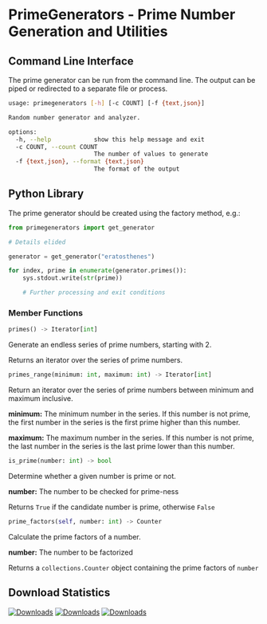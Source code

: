 # PrimeGenerators - Prime Number Generation and Utilities

## Command Line Interface

The prime generator can be run from the command line. The output can be piped or redirected to a separate file or process.
```bash
usage: primegenerators [-h] [-c COUNT] [-f {text,json}]

Random number generator and analyzer.

options:
  -h, --help            show this help message and exit
  -c COUNT, --count COUNT
                        The number of values to generate
  -f {text,json}, --format {text,json}
                        The format of the output
```

## Python Library

The prime generator should be created using the factory method, e.g.:

```python
from primegenerators import get_generator

# Details elided

generator = get_generator("eratosthenes")

for index, prime in enumerate(generator.primes()):
    sys.stdout.write(str(prime))

    # Further processing and exit conditions
```

### Member Functions

```python
primes() -> Iterator[int]
```

Generate an endless series of prime numbers, starting with 2.

Returns an iterator over the series of prime numbers.

```python
primes_range(minimum: int, maximum: int) -> Iterator[int]
```

Return an iterator over the series of prime numbers between minimum
and maximum inclusive.

**minimum:** The minimum number in the series. If this number is not prime,
the first number in the series is the first prime higher than this number.

**maximum:** The maximum number in the series. If this number is not prime,
the last number in the series is the last prime lower than this number.

```python
is_prime(number: int) -> bool
```

Determine whether a given number is prime or not.

**number:** The number to be checked for prime-ness

Returns `True` if the candidate number is prime, otherwise `False`

```python
prime_factors(self, number: int) -> Counter
```

Calculate the prime factors of a number.

**number:** The number to be factorized

Returns a `collections.Counter` object containing the prime factors of `number`


## Download Statistics
[![Downloads](https://static.pepy.tech/badge/primegenerators)](https://pepy.tech/project/primegenerators)
[![Downloads](https://static.pepy.tech/badge/primegenerators/month)](https://pepy.tech/project/primegenerators)
[![Downloads](https://static.pepy.tech/badge/primegenerators/week)](https://pepy.tech/project/primegenerators)

